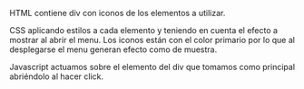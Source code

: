 HTML contiene div con iconos de los elementos a utilizar.

CSS aplicando estilos a cada elemento y teniendo en cuenta
el efecto a mostrar al abrir el menu. Los iconos están con el color primario por lo que al desplegarse el menu generan
efecto como de muestra.

Javascript actuamos sobre el elemento del div que tomamos como principal abriéndolo al hacer click.
